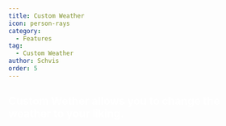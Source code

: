 ```yaml
---
title: Custom Weather
icon: person-rays
category:
  - Features
tag:
  - Custom Weather
author: Schvis
order: 5
---
```


## <span style='color:white;'>Custom Wether allows you to change the weather to your liking.</span>
